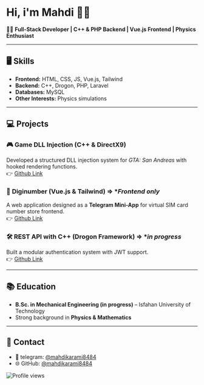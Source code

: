 # Hi, i'm Mahdi 👋🤫

👨‍💻 **Full-Stack Developer | C++ & PHP Backend | Vue.js Frontend | Physics Enthusiast**

---

## 🖥️ Skills
- **Frontend:** HTML, CSS, JS, Vue.js, Tailwind
- **Backend:** C++, Drogon, PHP, Laravel
- **Databases:** MySQL
- **Other Interests:** Physics simulations

---

## 💻 Projects
### 🎮 **Game DLL Injection (C++ & DirectX9)**  
  Developed a structured DLL injection system for *GTA: San Andreas* with hooked rendering functions.  
  👉 [Github Link](https://github.com/mahdikarami8484/DoomDLL)

### 📱 **Diginumber (Vue.js & Tailwind)** => **Frontend only* 
  A web application designed as a **Telegram Mini-App** for virtual SIM card number store frontend.  
  👉 [Github Link](https://github.com/mahdikarami8484/diginumber)

### 🛠️ **REST API with C++ (Drogon Framework)** => **in progress*  
  Built a modular authentication system with JWT support.  
  👉 [Github Link](https://github.com/mahdikarami8484/ModuWeb)
  
---

## 📚 Education
- **B.Sc. in Mechanical Engineering (in progress)** – Isfahan University of Technology  
- Strong background in **Physics & Mathematics**

---

## 🔹 Contact
- 📧 telegram: [@mahdikarami8484](https://t.me/mahdikarami8484) 
- 🌐 GitHub: [@mahdikarami8484](https://github.com/mahdikarami8484)

![Profile views](https://komarev.com/ghpvc/?username=mahdikarami8484&color=green)
